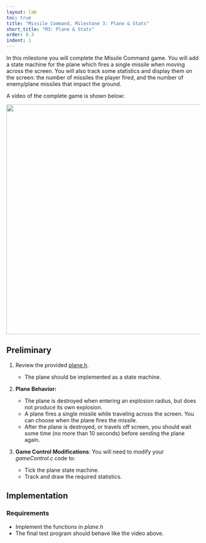 ```yaml
---
layout: lab
toc: true
title: "Missile Command, Milestone 3: Plane & Stats"
short_title: "M3: Plane & Stats"
order: 8.3
indent: 1
---
```


In this milestone you will complete the Missile Command game.  You will add a state machine for the plane which fires a single missile when moving across the screen.  You will also track some statistics and display them on the screen: the number of missiles the player fired, and the number of enemy/plane missiles that impact the ground.

A video of the complete game is shown below:

<img src="{% link media/missilecommand/m3.gif %}" width="600">

## Preliminary

1. Review the provided [plane.h]({{site.github.fileurl}}/lab8_missilecommand/plane.h).
    * The plane should be implemented as a state machine.

1. **Plane Behavior:** 
    * The plane is destroyed when entering an explosion radius, but does not produce its own explosion.
    * A plane fires a single missile while traveling across the screen.  You can choose when the plane fires the missile.
    * After the plane is destroyed, or travels off screen, you should wait some time (no more than 10 seconds) before sending the plane again.

1. **Game Control Modifications**: You will need to modify your *gameControl.c* code to:
    * Tick the plane state machine.
    * Track and draw the required statistics.

## Implementation

### Requirements
- Implement the functions in *plane.h*
- The final test program should behave like the video above.